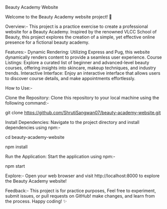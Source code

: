 Beauty Academy Website

Welcome to the Beauty Academy website project! 🌟

Overview:-
This project is a practice exercise to create a professional website for a Beauty Academy. Inspired by the renowned VLCC School of Beauty, this project explores the creation of a simple, yet effective online presence for a fictional beauty academy.

Features:-
Dynamic Rendering: Utilizing Express and Pug, this website dynamically renders content to provide a seamless user experience.
Course Listings: Explore a curated list of beginner and advanced-level beauty courses, offering insights into skincare, makeup techniques, and industry trends.
Interactive Interface: Enjoy an interactive interface that allows users to discover course details, and make appointments effortlessly.

How to Use:-

Clone the Repository: Clone this repository to your local machine using the following command:-

git clone https://github.com/ShrutiSangwan07/beauty-academy-website.git

Install Dependencies: Navigate to the project directory and install dependencies using npm:-

cd beauty-academy-website

npm install

Run the Application: Start the application using npm:-

npm start

Explore:-
Open your web browser and visit http://localhost:8000 to explore the Beauty Academy website!

Feedback:-
This project is for practice purposes, Feel free to experiment, submit issues, or pull requests on GitHub! make changes, and learn from the process. Happy coding! ✨

